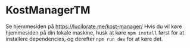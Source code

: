 # KostManagerTM

Se hjemmesiden på https://lucilorate.me/kost-manager/
Hvis du vil køre hjemmesiden på din lokale maskine, husk at køre `npm install` først for at installere dependencies, og derefter `npm run dev` for at køre det. 
